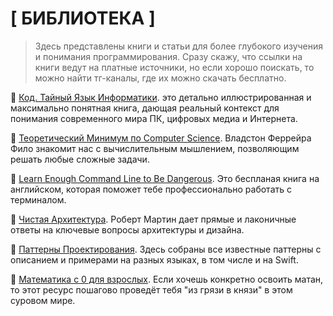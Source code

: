 # **[ БИБЛИОТЕКА ]**

> Здесь представлены книги и статьи для более глубокого изучения и понимания программирования.
Сразу скажу, что ссылки на книги ведут на платные источники, но если хорошо поискать, то можно найти тг-каналы, где их можно скачать бесплатно.

📓 [Код. Тайный Язык Информатики](https://www.litres.ru/charlz-petcold/kod-taynyy-yazyk-informatiki/).
это детально иллюстрированная и максимально понятная книга, дающая реальный контекст для понимания современного мира ПК, цифровых медиа и Интернета.

📓 [Теоретический Минимум по Computer Science](https://www.litres.ru/charlz-petcold/kod-taynyy-yazyk-informatiki/).
Владстон Феррейра Фило знакомит нас с вычислительным мышлением, позволяющим решать любые сложные задачи.

📓 [Learn Enough Command Line to Be Dangerous](https://www.learnenough.com/command-line-tutorial/basics).
Это беспланая книга на английском, которая поможет тебе профессионально работать с терминалом.

📓 [Чистая Архитектура](https://www.litres.ru/robert-s-martin/chistaya-arhitektura-iskusstvo-razrabotki-program-39113892/).
Роберт Мартин дает прямые и лаконичные ответы на ключевые вопросы архитектуры и дизайна.

🧾 [Паттерны Проектирования](https://refactoring.guru/ru/design-patterns/swift).
Здесь собраны все известные паттерны с описанием и примерами на разных языках, в том числе и на Swift.

🧾 [Математика с 0 для взрослых](http://spacemath.xyz").
Если хочешь конкретно освоить матан, то этот ресурс пошагово проведёт тебя "из грязи в князи" в этом суровом мире.
